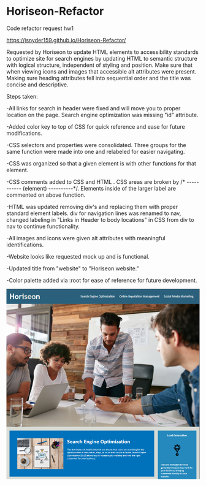 # Horiseon-Refactor
Code refactor request hw1

https://jsnyder159.github.io/Horiseon-Refactor/

Requested by Horiseon to update HTML elements to accessibility standards to optimize site for search engines by updating HTML to semantic structure with logical structure, independent of styling and position. Make sure that when viewing icons and images that accessible alt attributes were present. Making sure heading attributes fell into sequential order and the title was concise and descriptive.

Steps taken:

-All links for search in header were fixed and will move you to proper location on the page. Search engine optimization was missing "id" attribute.

-Added color key to top of CSS for quick reference and ease for future modifications.

-CSS selectors and properties were consolidated. Three groups for the same function were made into one and relabeled for easier navigating.

-CSS was organized so that a given element is with other functions for that element.

-CSS comments added to CSS and HTML . CSS areas are broken by /* ----------- (element) ----------*/. Elements inside of the larger label are commented on above function.

-HTML was updated removing div's and replacing them with proper standard element labels. div for navigation lines was renamed to nav, changed labeling in "Links in Header to body locations" in CSS from div to nav to continue functionality.

-All images and icons were given alt attributes with meaningful identifications.

-Website looks like requested mock up and is functional.

-Updated title from "website" to "Horiseon website."

-Color palette added via :root for ease of reference for future development.

![My Horiseon snip it of mock up.](./assets/images/website.PNG)